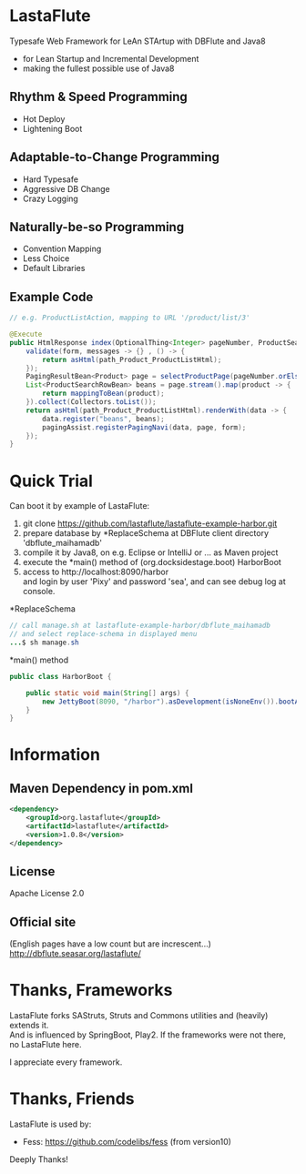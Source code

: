 LastaFlute
=======================
Typesafe Web Framework for LeAn STArtup with DBFlute and Java8

- for Lean Startup and Incremental Development
- making the fullest possible use of Java8

## Rhythm & Speed Programming
- Hot Deploy
- Lightening Boot

## Adaptable-to-Change Programming
- Hard Typesafe
- Aggressive DB Change
- Crazy Logging

## Naturally-be-so Programming
- Convention Mapping
- Less Choice
- Default Libraries

## Example Code
```java
// e.g. ProductListAction, mapping to URL '/product/list/3'

@Execute
public HtmlResponse index(OptionalThing<Integer> pageNumber, ProductSearchForm form) {
    validate(form, messages -> {} , () -> {
        return asHtml(path_Product_ProductListHtml);
    });
    PagingResultBean<Product> page = selectProductPage(pageNumber.orElse(1), form);
    List<ProductSearchRowBean> beans = page.stream().map(product -> {
        return mappingToBean(product);
    }).collect(Collectors.toList());
    return asHtml(path_Product_ProductListHtml).renderWith(data -> {
        data.register("beans", beans);
        pagingAssist.registerPagingNavi(data, page, form);
    });
}
```

# Quick Trial
Can boot it by example of LastaFlute:

1. git clone https://github.com/lastaflute/lastaflute-example-harbor.git
2. prepare database by *ReplaceSchema at DBFlute client directory 'dbflute_maihamadb'  
3. compile it by Java8, on e.g. Eclipse or IntelliJ or ... as Maven project
4. execute the *main() method of (org.docksidestage.boot) HarborBoot
5. access to http://localhost:8090/harbor  
and login by user 'Pixy' and password 'sea', and can see debug log at console.

*ReplaceSchema
```java
// call manage.sh at lastaflute-example-harbor/dbflute_maihamadb
// and select replace-schema in displayed menu
...$ sh manage.sh
```

*main() method
```java
public class HarborBoot {

    public static void main(String[] args) {
        new JettyBoot(8090, "/harbor").asDevelopment(isNoneEnv()).bootAwait();
    }
}
```

# Information
## Maven Dependency in pom.xml
```xml
<dependency>
    <groupId>org.lastaflute</groupId>
    <artifactId>lastaflute</artifactId>
    <version>1.0.8</version>
</dependency>
```

## License
Apache License 2.0

## Official site
(English pages have a low count but are increscent...)  
http://dbflute.seasar.org/lastaflute/

# Thanks, Frameworks
LastaFlute forks SAStruts, Struts and Commons utilities and (heavily) extends it.  
And is influenced by SpringBoot, Play2.
If the frameworks were not there, no LastaFlute here.

I appreciate every framework.

# Thanks, Friends
LastaFlute is used by:  
- Fess: https://github.com/codelibs/fess (from version10)

Deeply Thanks!

